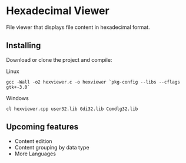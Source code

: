 # Hexadecimal Viewer

File viewer that displays file content in hexadecimal format.


## Installing

Download or clone the project and compile:

Linux
```
gcc -Wall -o2 hexviewer.c -o hexviewer `pkg-config --libs --cflags gtk+-3.0`
```

Windows
```
cl hexviewer.cpp user32.lib Gdi32.lib Comdlg32.lib
```

## Upcoming features

 - Content edition
 - Content grouping by data type
 - More Languages
